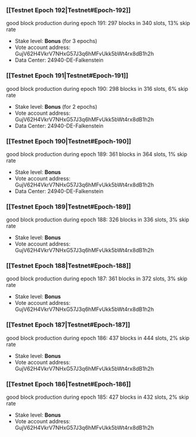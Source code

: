 ### [[Testnet Epoch 192|Testnet#Epoch-192]]
good block production during epoch 191: 297 blocks in 340 slots, 13% skip rate
* Stake level: **Bonus** (for 3 epochs)
* Vote account address: GujV62H4VkrV7NHxG57J3q6hMFvUkk5bWt4rx8dB1h2h
* Data Center: 24940-DE-Falkenstein
### [[Testnet Epoch 191|Testnet#Epoch-191]]
good block production during epoch 190: 298 blocks in 316 slots, 6% skip rate
* Stake level: **Bonus** (for 2 epochs)
* Vote account address: GujV62H4VkrV7NHxG57J3q6hMFvUkk5bWt4rx8dB1h2h
* Data Center: 24940-DE-Falkenstein
### [[Testnet Epoch 190|Testnet#Epoch-190]]
good block production during epoch 189: 361 blocks in 364 slots, 1% skip rate
* Stake level: **Bonus**
* Vote account address: GujV62H4VkrV7NHxG57J3q6hMFvUkk5bWt4rx8dB1h2h
* Data Center: 24940-DE-Falkenstein
### [[Testnet Epoch 189|Testnet#Epoch-189]]
good block production during epoch 188: 326 blocks in 336 slots, 3% skip rate
* Stake level: **Bonus**
* Vote account address: GujV62H4VkrV7NHxG57J3q6hMFvUkk5bWt4rx8dB1h2h
### [[Testnet Epoch 188|Testnet#Epoch-188]]
good block production during epoch 187: 361 blocks in 372 slots, 3% skip rate
* Stake level: **Bonus**
* Vote account address: GujV62H4VkrV7NHxG57J3q6hMFvUkk5bWt4rx8dB1h2h
### [[Testnet Epoch 187|Testnet#Epoch-187]]
good block production during epoch 186: 437 blocks in 444 slots, 2% skip rate
* Stake level: **Bonus**
* Vote account address: GujV62H4VkrV7NHxG57J3q6hMFvUkk5bWt4rx8dB1h2h
### [[Testnet Epoch 186|Testnet#Epoch-186]]
good block production during epoch 185: 427 blocks in 432 slots, 2% skip rate
* Stake level: **Bonus**
* Vote account address: GujV62H4VkrV7NHxG57J3q6hMFvUkk5bWt4rx8dB1h2h